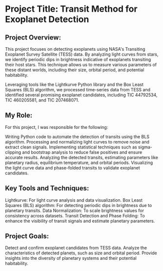 # Project Title: Transit Method for Exoplanet Detection

## Project Overview:
This project focuses on detecting exoplanets using NASA's Transiting Exoplanet Survey Satellite (TESS) data. By analyzing light curves from stars, we identify periodic dips in brightness indicative of exoplanets transiting their host stars. This technique allows us to measure various parameters of these distant worlds, including their size, orbital period, and potential habitability.

Leveraging tools like the Lightkurve Python library and the Box Least Squares (BLS) algorithm, we processed time-series data from TESS and identified several promising exoplanet candidates, including TIC 44792534, TIC 460205581, and TIC 207468071.

## My Role:
For this project, I was responsible for the following:

Writing Python code to automate the detection of transits using the BLS algorithm.
Processing and normalizing light curves to remove noise and extract clean signals.
Implementing statistical techniques such as sigma-clipping and bootstrap analysis to reduce false positives and ensure accurate results.
Analyzing the detected transits, estimating parameters like planetary radius, equilibrium temperature, and orbital periods.
Visualizing the light curve data and phase-folded transits to validate exoplanet candidates.

## Key Tools and Techniques:
Lightkurve: For light curve analysis and data visualization.
Box Least Squares (BLS) algorithm: For detecting periodic dips in brightness due to planetary transits.
Data Normalization: To scale brightness values for consistency across datasets.
Transit Detection and Phase Folding: To enhance the visibility of transit signals and estimate planetary parameters.

## Project Goals:
Detect and confirm exoplanet candidates from TESS data.
Analyze the characteristics of detected planets, such as size and orbital period.
Provide insights into the diversity of planetary systems and their potential habitability.

